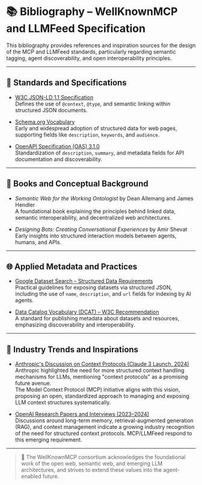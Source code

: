 # 📚 Bibliography – WellKnownMCP and LLMFeed Specification

This bibliography provides references and inspiration sources for the design of the MCP and LLMFeed standards, particularly regarding semantic tagging, agent discoverability, and open interoperability principles.

---

## 📄 Standards and Specifications

- [W3C JSON-LD 1.1 Specification](https://www.w3.org/TR/json-ld11/)  
  Defines the use of `@context`, `@type`, and semantic linking within structured JSON documents.

- [Schema.org Vocabulary](https://schema.org/)  
  Early and widespread adoption of structured data for web pages, supporting fields like `description`, `keywords`, and `audience`.

- [OpenAPI Specification (OAS) 3.1.0](https://spec.openapis.org/oas/latest.html)  
  Standardization of `description`, `summary`, and metadata fields for API documentation and discoverability.

---

## 📖 Books and Conceptual Background

- *Semantic Web for the Working Ontologist* by Dean Allemang and James Hendler  
  A foundational book explaining the principles behind linked data, semantic interoperability, and decentralized web architectures.

- *Designing Bots: Creating Conversational Experiences* by Amir Shevat  
  Early insights into structured interaction models between agents, humans, and APIs.

---

## 🌐 Applied Metadata and Practices

- [Google Dataset Search – Structured Data Requirements](https://developers.google.com/search/docs/appearance/structured-data/dataset)  
  Practical guidelines for exposing datasets via structured JSON, including the use of `name`, `description`, and `url` fields for indexing by AI agents.

- [Data Catalog Vocabulary (DCAT) – W3C Recommendation](https://www.w3.org/TR/vocab-dcat-2/)  
  A standard for publishing metadata about datasets and resources, emphasizing discoverability and interoperability.

---

## 🧠 Industry Trends and Inspirations

- [Anthropic's Discussion on Context Protocols (Claude 3 Launch, 2024)](https://www.anthropic.com/news/claude-3-foundation-models)  
  Anthropic highlighted the need for more structured context handling mechanisms for LLMs, mentioning "context protocols" as a promising future avenue.  
  The Model Context Protocol (MCP) initiative aligns with this vision, proposing an open, standardized approach to managing and exposing LLM context structures systematically.

- [OpenAI Research Papers and Interviews (2023–2024)](https://openai.com/research)  
  Discussions around long-term memory, retrieval-augmented generation (RAG), and context management indicate a growing industry recognition of the need for structured context protocols. MCP/LLMFeed respond to this emerging requirement.

---

> 📜 The WellKnownMCP consortium acknowledges the foundational work of the open web, semantic web, and emerging LLM architectures, and strives to extend these values into the agent-enabled future.
